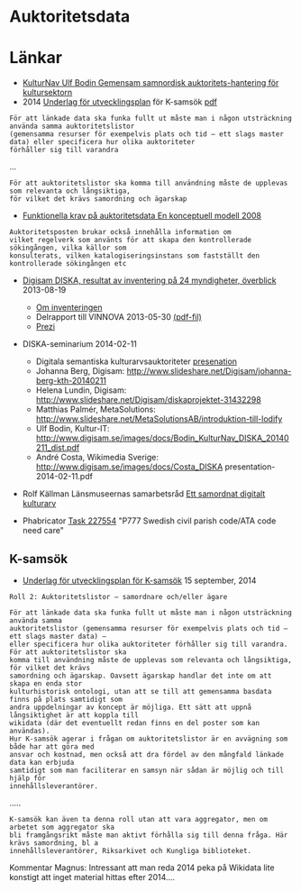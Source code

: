# Auktoritetsdata

# Länkar
* [KulturNav Ulf Bodin Gemensam samnordisk auktoritets-hantering för kultursektorn](http://media.digikult.se/2014/04/Digikult-2014-KulturNav-Bodin.pdf)
* 2014 [Underlag för utvecklingsplan](http://www.ksamsok.se/2014/09/15/underlag-for-utvecklingsplan-for-k-samsok/) för K-samsök [pdf](http://www.ksamsok.se/wp-content/uploads/2014/09/Rapport-K-sams%C3%B6k-v2.pdf)

```
För att länkade data ska funka fullt ut måste man i någon utsträckning använda samma auktoritetslistor 
(gemensamma resurser för exempelvis plats och tid – ett slags master data) eller specificera hur olika auktoriteter 
förhåller sig till varandra 
```
...
```
För att auktoritetslistor ska komma till användning måste de upplevas som relevanta och långsiktiga, 
för vilket det krävs samordning och ägarskap
```
* [Funktionella krav på auktoritetsdata  En konceptuell modell 2008](https://www.ifla.org/files/assets/cataloguing/frad/frad_2009-sv.pdf)
```
Auktoritetsposten brukar också innehålla information om
vilket regelverk som använts för att skapa den kontrollerade sökingången, vilka källor som
konsulterats, vilken katalogiseringsinstans som fastställt den kontrollerade sökingången etc
```
* [Digisam DISKA, resultat av inventering på 24 myndigheter, överblick](http://www.digisam.se/lista-oever-register-fran-diska-projektet/) 2013-08-19
   * [Om inventeringen](http://www.digisam.se/diska-projektet-efter-inventeringen/)
   * Delrapport till VINNOVA 2013-05-30 [(pdf-fil)](http://www.digisam.se/wp-content/uploads/2013/07/Vinnova%20delrapport%20hela%20med%20bilagor%20inlmnad%202013-05-30.pdf)
   * [Prezi](https://prezi.com/qdze6qvqmscr/diska-ett-projekt-pa-digisam-i-samarbete-med-kth/)
* DISKA-seminarium 2014-02-11
   * Digitala semantiska kulturarvsauktoriteter [presenation](https://docs.google.com/presentation/d/1a-f3wBh1lHIbogW8VzkpbIVsE-swVur8ZlMmdkFCgL4)
   * Johanna Berg, Digisam: http://www.slideshare.net/Digisam/johanna-berg-kth-20140211
   * Helena Lundin, Digisam: http://www.slideshare.net/Digisam/diskaprojektet-31432298
   * Matthias Palmér, MetaSolutions: http://www.slideshare.net/MetaSolutionsAB/introduktion-till-lodify
   * Ulf Bodin, Kultur-IT: http://www.digisam.se/images/docs/Bodin_KulturNav_DISKA_20140211_dist.pdf 
   * André Costa, Wikimedia Sverige: http://www.digisam.se/images/docs/Costa_DISKA presentation-2014-02-11.pdf
* Rolf Källman Länsmuseernas samarbetsråd [Ett samordnat digitalt kulturarv](https://www.slideshare.net/Digisam/rolf-kllman-lnsmuseernas-samarbetsrd-24-0kt-2012)

* Phabricator [Task 227554](https://phabricator.wikimedia.org/T227554) "P777 Swedish civil parish code/ATA code need care"

## K-samsök
* [Underlag för utvecklingsplan för K-samsök](http://www.ksamsok.se/wp-content/uploads/2014/09/Rapport-K-sams%C3%B6k-v2.pdf) 15 september, 2014 

```
Roll 2: Auktoritetslistor – samordnare och/eller ägare

För att länkade data ska funka fullt ut måste man i någon utsträckning använda samma
auktoritetslistor (gemensamma resurser för exempelvis plats och tid – ett slags master data) –
eller specificera hur olika auktoriteter förhåller sig till varandra. För att auktoritetslistor ska
komma till användning måste de upplevas som relevanta och långsiktiga, för vilket det krävs
samordning och ägarskap. Oavsett ägarskap handlar det inte om att skapa en enda stor
kulturhistorisk ontologi, utan att se till att gemensamma basdata finns på plats samtidigt som
andra uppdelningar av koncept är möjliga. Ett sätt att uppnå långsiktighet är att koppla till
wikidata (där det eventuellt redan finns en del poster som kan användas).
Hur K-samsök agerar i frågan om auktoritetslistor är en avvägning som både har att göra med
ansvar och kostnad, men också att dra fördel av den mångfald länkade data kan erbjuda
samtidigt som man faciliterar en samsyn när sådan är möjlig och till hjälp för
innehållsleverantörer.
```
.....

```
K-samsök kan även ta denna roll utan att vara aggregator, men om arbetet som aggregator ska
bli framgångsrikt måste man aktivt förhålla sig till denna fråga. Här krävs samordning, bl a
innehållsleverantörer, Riksarkivet och Kungliga biblioteket.
```

Kommentar Magnus: Intressant att man reda 2014 peka på Wikidata lite konstigt att inget material hittas efter 2014....
